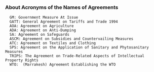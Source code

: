 ### About Acronyms of the Names of Agreements
      GM: Government Measure At Issue
      GATT: General Agreement on Tariffs and Trade 1994
      AOA: Agreement on Agriculture
      ADA: Agreement on Anti-Dumping
      SA: Agreement on Safeguards
      ASCM: Agreement on Subsidies and Countervailing Measures
      ATC: Agreement on Textiles and Clothing
      SPS: Agreement on the Application of Sanitary and Phytosanitary Measures
      TRIPS: The Agreement on Trade-Related Aspects of Intellectual Property Rights
      WTO:  (Marrakesh) Agreement Establishing the WTO
